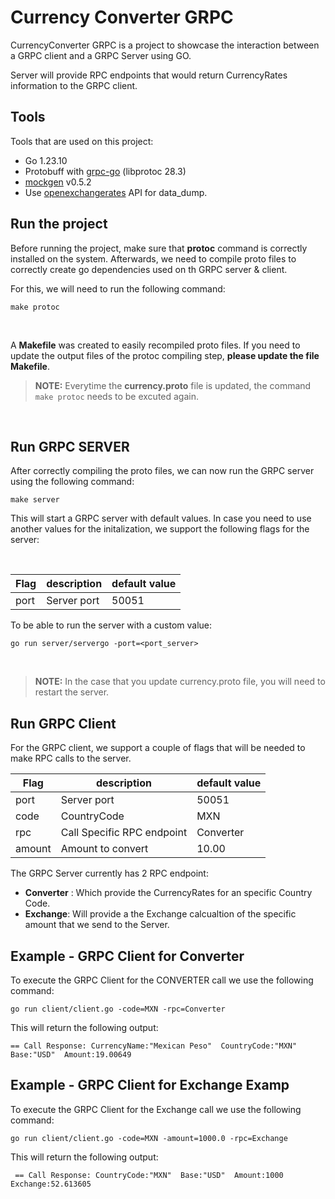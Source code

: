 # Currency Converter GRPC

CurrencyConverter GRPC is a project to showcase the interaction between a GRPC client and a GRPC Server using GO. 

Server will provide RPC endpoints that would return CurrencyRates information to the GRPC client. 

## Tools
Tools that are used on this project:
- Go 1.23.10 
- Protobuff with [grpc-go](https://grpc.io/docs/languages/go/quickstart/) (libprotoc 28.3)
- [mockgen](https://github.com/uber-go/mock) v0.5.2
- Use [openexchangerates](https://openexchangerates.org/) API for data_dump. 


## Run the project 

Before running the project, make sure that **protoc** command is correctly installed on the system. Afterwards, we need to compile proto files to correctly create go dependencies used on th GRPC server & client. 

For this, we will need to run the following command:
```
make protoc 
```
<br>

A **Makefile** was created to easily recompiled proto files. If you need to update the output files of the protoc compiling step, **please update the file Makefile**. 


> **NOTE:**  Everytime the **currency.proto** file is updated, the command `make protoc` needs to be excuted again. 

<br>

## Run GRPC SERVER
After correctly compiling the proto files, we can now run the GRPC server using the following command:
```
make server  
```

This will start a GRPC server with default values. In case you need to use another values for the initalization, we support the following flags for the server:

<br>

| Flag | description | default value |
| ---- | ----------- | ------------- |
| port | Server port |  50051        |


To be able to run the server with a custom value:
```
go run server/servergo -port=<port_server>
```
<br>

> **NOTE:**  In the case that you update currency.proto file, you will need to restart the server. 


## Run GRPC Client 
For the GRPC client, we support a couple of flags that will be needed to make RPC calls to the server. 

| Flag | description | default value |
| ---- | ----------- | ------------- |
| port | Server port |  50051        |
| code | CountryCode | MXN |
| rpc | Call Specific RPC endpoint | Converter |
| amount | Amount to convert | 10.00 |

The GRPC Server currently has 2 RPC endpoint:
- **Converter** : Which provide the CurrencyRates for an specific Country Code. 
- **Exchange**: Will provide a the Exchange calcualtion of the specific amount that we send to the Server. 


## Example - GRPC Client for Converter
To execute the GRPC Client for the CONVERTER call we use the following command:
```
go run client/client.go -code=MXN -rpc=Converter
```

This will return the following output:
```
== Call Response: CurrencyName:"Mexican Peso"  CountryCode:"MXN"  Base:"USD"  Amount:19.00649
```

## Example - GRPC Client for Exchange Examp
To execute the GRPC Client for the Exchange call we use the following command:
```
go run client/client.go -code=MXN -amount=1000.0 -rpc=Exchange
```
 
This will return the following output:
```
 == Call Response: CountryCode:"MXN"  Base:"USD"  Amount:1000  Exchange:52.613605
```
